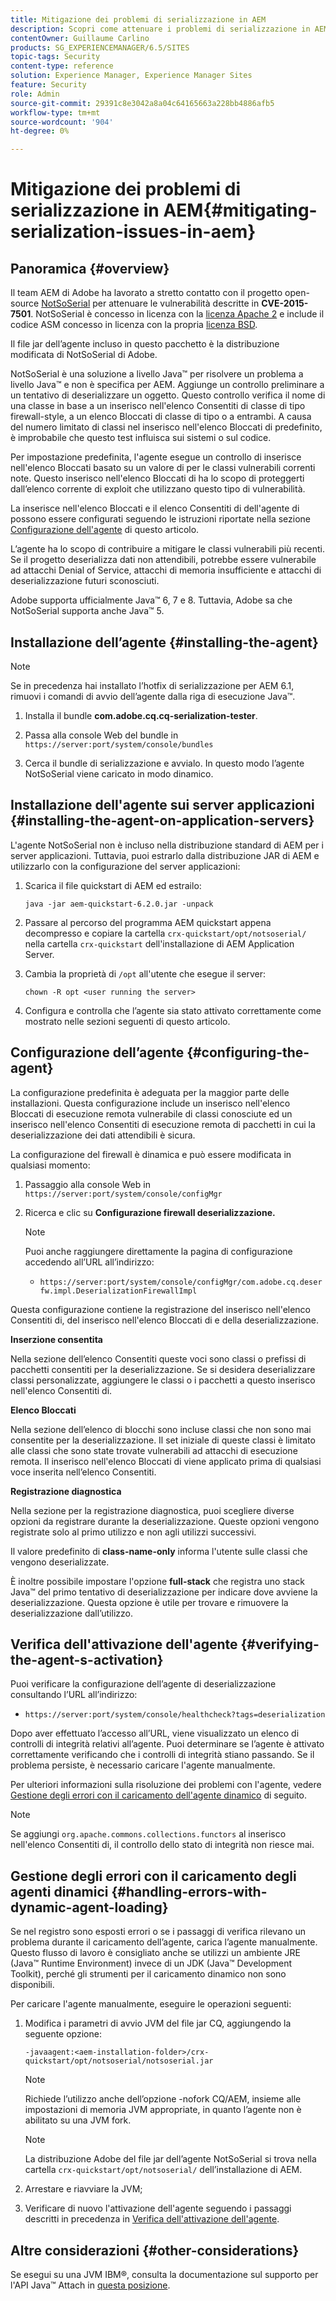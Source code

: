 ```yaml
---
title: Mitigazione dei problemi di serializzazione in AEM
description: Scopri come attenuare i problemi di serializzazione in AEM.
contentOwner: Guillaume Carlino
products: SG_EXPERIENCEMANAGER/6.5/SITES
topic-tags: Security
content-type: reference
solution: Experience Manager, Experience Manager Sites
feature: Security
role: Admin
source-git-commit: 29391c8e3042a8a04c64165663a228bb4886afb5
workflow-type: tm+mt
source-wordcount: '904'
ht-degree: 0%

---
```


# Mitigazione dei problemi di serializzazione in AEM{#mitigating-serialization-issues-in-aem}

## Panoramica {#overview}

Il team AEM di Adobe ha lavorato a stretto contatto con il progetto open-source [NotSoSerial](https://github.com/kantega/notsoserial) per attenuare le vulnerabilità descritte in **CVE-2015-7501**. NotSoSerial è concesso in licenza con la [licenza Apache 2](https://www.apache.org/licenses/LICENSE-2.0) e include il codice ASM concesso in licenza con la propria [licenza BSD](https://asm.ow2.io/).

Il file jar dell’agente incluso in questo pacchetto è la distribuzione modificata di NotSoSerial di Adobe.

NotSoSerial è una soluzione a livello Java™ per risolvere un problema a livello Java™ e non è specifica per AEM. Aggiunge un controllo preliminare a un tentativo di deserializzare un oggetto. Questo controllo verifica il nome di una classe in base a un inserisco nell&#39;elenco Consentiti di classe di tipo firewall-style, a un elenco Bloccati di classe di tipo o a entrambi. A causa del numero limitato di classi nel inserisco nell&#39;elenco Bloccati di predefinito, è improbabile che questo test influisca sui sistemi o sul codice.

Per impostazione predefinita, l&#39;agente esegue un controllo di inserisce nell&#39;elenco Bloccati basato su un valore di  per le classi vulnerabili correnti note. Questo inserisco nell&#39;elenco Bloccati di ha lo scopo di proteggerti dall’elenco corrente di exploit che utilizzano questo tipo di vulnerabilità.

La inserisce nell&#39;elenco Bloccati e il elenco Consentiti di dell&#39;agente di possono essere configurati seguendo le istruzioni riportate nella sezione [Configurazione dell&#39;agente](/help/sites-administering/mitigating-serialization-issues.md#configuring-the-agent) di questo articolo.

L’agente ha lo scopo di contribuire a mitigare le classi vulnerabili più recenti. Se il progetto deserializza dati non attendibili, potrebbe essere vulnerabile ad attacchi Denial of Service, attacchi di memoria insufficiente e attacchi di deserializzazione futuri sconosciuti.

Adobe supporta ufficialmente Java™ 6, 7 e 8. Tuttavia, Adobe sa che NotSoSerial supporta anche Java™ 5.

## Installazione dell’agente {#installing-the-agent}

>[!NOTE]
>
>Se in precedenza hai installato l’hotfix di serializzazione per AEM 6.1, rimuovi i comandi di avvio dell’agente dalla riga di esecuzione Java™.

1. Installa il bundle **com.adobe.cq.cq-serialization-tester**.

1. Passa alla console Web del bundle in `https://server:port/system/console/bundles`
1. Cerca il bundle di serializzazione e avvialo. In questo modo l’agente NotSoSerial viene caricato in modo dinamico.

## Installazione dell&#39;agente sui server applicazioni {#installing-the-agent-on-application-servers}

L&#39;agente NotSoSerial non è incluso nella distribuzione standard di AEM per i server applicazioni. Tuttavia, puoi estrarlo dalla distribuzione JAR di AEM e utilizzarlo con la configurazione del server applicazioni:

1. Scarica il file quickstart di AEM ed estrailo:

   ```shell
   java -jar aem-quickstart-6.2.0.jar -unpack
   ```

1. Passare al percorso del programma AEM quickstart appena decompresso e copiare la cartella `crx-quickstart/opt/notsoserial/` nella cartella `crx-quickstart` dell&#39;installazione di AEM Application Server.

1. Cambia la proprietà di `/opt` all&#39;utente che esegue il server:

   ```shell
   chown -R opt <user running the server>
   ```

1. Configura e controlla che l’agente sia stato attivato correttamente come mostrato nelle sezioni seguenti di questo articolo.

## Configurazione dell’agente {#configuring-the-agent}

La configurazione predefinita è adeguata per la maggior parte delle installazioni. Questa configurazione include un inserisco nell&#39;elenco Bloccati di esecuzione remota vulnerabile di classi conosciute ed un inserisco nell&#39;elenco Consentiti di esecuzione remota di pacchetti in cui la deserializzazione dei dati attendibili è sicura.

La configurazione del firewall è dinamica e può essere modificata in qualsiasi momento:

1. Passaggio alla console Web in `https://server:port/system/console/configMgr`
1. Ricerca e clic su **Configurazione firewall deserializzazione.**

   >[!NOTE]
   >
   >Puoi anche raggiungere direttamente la pagina di configurazione accedendo all’URL all’indirizzo:
   >
   >* `https://server:port/system/console/configMgr/com.adobe.cq.deserfw.impl.DeserializationFirewallImpl`

Questa configurazione contiene la registrazione del inserisco nell&#39;elenco Consentiti di, del inserisco nell&#39;elenco Bloccati di e della deserializzazione.

**Inserzione consentita**

Nella sezione dell’elenco Consentiti queste voci sono classi o prefissi di pacchetti consentiti per la deserializzazione. Se si desidera deserializzare classi personalizzate, aggiungere le classi o i pacchetti a questo inserisco nell&#39;elenco Consentiti di.

**Elenco Bloccati**

Nella sezione dell’elenco di blocchi sono incluse classi che non sono mai consentite per la deserializzazione. Il set iniziale di queste classi è limitato alle classi che sono state trovate vulnerabili ad attacchi di esecuzione remota. Il inserisco nell&#39;elenco Bloccati di viene applicato prima di qualsiasi voce inserita nell’elenco Consentiti.

**Registrazione diagnostica**

Nella sezione per la registrazione diagnostica, puoi scegliere diverse opzioni da registrare durante la deserializzazione. Queste opzioni vengono registrate solo al primo utilizzo e non agli utilizzi successivi.

Il valore predefinito di **class-name-only** informa l&#39;utente sulle classi che vengono deserializzate.

È inoltre possibile impostare l&#39;opzione **full-stack** che registra uno stack Java™ del primo tentativo di deserializzazione per indicare dove avviene la deserializzazione. Questa opzione è utile per trovare e rimuovere la deserializzazione dall’utilizzo.

## Verifica dell&#39;attivazione dell&#39;agente {#verifying-the-agent-s-activation}

Puoi verificare la configurazione dell’agente di deserializzazione consultando l’URL all’indirizzo:

* `https://server:port/system/console/healthcheck?tags=deserialization`

Dopo aver effettuato l’accesso all’URL, viene visualizzato un elenco di controlli di integrità relativi all’agente. Puoi determinare se l’agente è attivato correttamente verificando che i controlli di integrità stiano passando. Se il problema persiste, è necessario caricare l&#39;agente manualmente.

Per ulteriori informazioni sulla risoluzione dei problemi con l&#39;agente, vedere [Gestione degli errori con il caricamento dell&#39;agente dinamico](#handling-errors-with-dynamic-agent-loading) di seguito.

>[!NOTE]
>
>Se aggiungi `org.apache.commons.collections.functors` al inserisco nell&#39;elenco Consentiti di, il controllo dello stato di integrità non riesce mai.

## Gestione degli errori con il caricamento degli agenti dinamici {#handling-errors-with-dynamic-agent-loading}

Se nel registro sono esposti errori o se i passaggi di verifica rilevano un problema durante il caricamento dell’agente, carica l’agente manualmente. Questo flusso di lavoro è consigliato anche se utilizzi un ambiente JRE (Java™ Runtime Environment) invece di un JDK (Java™ Development Toolkit), perché gli strumenti per il caricamento dinamico non sono disponibili.

Per caricare l&#39;agente manualmente, eseguire le operazioni seguenti:

1. Modifica i parametri di avvio JVM del file jar CQ, aggiungendo la seguente opzione:

   ```shell
   -javaagent:<aem-installation-folder>/crx-quickstart/opt/notsoserial/notsoserial.jar
   ```

   >[!NOTE]
   >
   >Richiede l’utilizzo anche dell’opzione -nofork CQ/AEM, insieme alle impostazioni di memoria JVM appropriate, in quanto l’agente non è abilitato su una JVM fork.

   >[!NOTE]
   >
   >La distribuzione Adobe del file jar dell’agente NotSoSerial si trova nella cartella `crx-quickstart/opt/notsoserial/` dell’installazione di AEM.

1. Arrestare e riavviare la JVM;

1. Verificare di nuovo l&#39;attivazione dell&#39;agente seguendo i passaggi descritti in precedenza in [Verifica dell&#39;attivazione dell&#39;agente](/help/sites-administering/mitigating-serialization-issues.md#verifying-the-agent-s-activation).

## Altre considerazioni {#other-considerations}

Se esegui su una JVM IBM®, consulta la documentazione sul supporto per l&#39;API Java™ Attach in [questa posizione](https://www.ibm.com/docs/en/sdk-java-technology/8?topic=documentation-java-attach-api).
